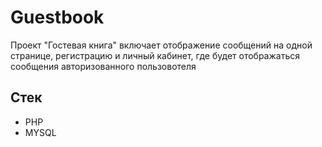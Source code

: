 # Guestbook

Проект "Гостевая книга" включает отображение сообщений на одной странице, регистрацию и личный кабинет, где будет отображаться сообщения авторизованного пользовотеля

## Стек

- PHP
- MYSQL
